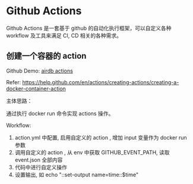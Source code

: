 # Github Actions

Github Actions 是一套基于 github 的自动化执行框架，可以自定义各种 workflow 及工具来满足 CI, CD 相关的各种需求。


## 创建一个容器的 action

Github Demo: [airdb actions](https://github.com/airdb/actions)

Refer: https://help.github.com/en/actions/creating-actions/creating-a-docker-container-action

主体思路：

通过执行 docker run 命令实现 actions 操作。


Workflow: 
1. action.yml 中配置, 启用自定义的 action , 增加 input 变量作为 docker run 参数
2. 调用自定义的 action , 从 env 中获取 GITHUB_EVENT_PATH,  读取 event.json 全部内容
3. 代码中进行自定义操作
4. 设置输出, 如 echo "::set-output name=time::$time"

